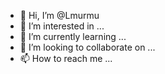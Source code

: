 - 👋 Hi, I’m @Lmurmu
- 👀 I’m interested in ...
- 🌱 I’m currently learning ...
- 💞️ I’m looking to collaborate on ...
- 📫 How to reach me ...

<!---
Lmurmu/Lmurmu is a ✨ special ✨ repository because its `README.md` (this file) appears on your GitHub profile.
You can click the Preview link to take a look at your changes.
--->
